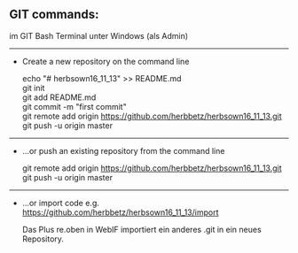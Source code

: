 ## GIT commands:
im GIT Bash Terminal unter Windows (als Admin)

------------------------------------------------
+ Create a new repository on the command line

  echo "# herbsown16_11_13" >> README.md  
  git init   
  git add README.md  
  git commit -m "first commit"   
  git remote add origin https://github.com/herbbetz/herbsown16_11_13.git   
  git push -u origin master 
  
------------------------------------------------
+ ...or push an existing repository from the command line

  git remote add origin https://github.com/herbbetz/herbsown16_11_13.git 
  git push -u origin master 

------------------------------------------------
+ ...or import code 
  e.g. https://github.com/herbbetz/herbsown16_11_13/import

  Das Plus re.oben in WebIF importiert ein anderes .git in ein neues Repository.
